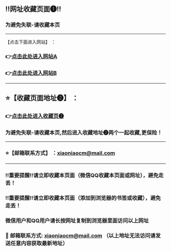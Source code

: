 ## :bangbang:网址收藏页面❶:bangbang:
### 为避免失联-请收藏本页
------
【点击下面进入网站】 ：

###  :point_right:[点击此处进入网站A](https://ww.xn654sadf156df1gds003.cloud) 
###  :point_right:[点击此处进入网站B](https://ww.xn654sadf156df1gds003.cloud) 

------
## :star:【收藏页面地址❷】 ：
### :point_right:[点击此处进入收藏页❷](https://bitbucket.org/dizhifabuye/fabuye/src/master/README.md)
### 为避免失联-请收藏本页,然后进入收藏地址❷两个一起收藏,更保险！
------
### :star:【邮箱联系方式】 ：xiaoniaocm@mail.com
------
### :bangbang:重要提醒:bangbang:请立即收藏本页面（微信QQ收藏本页面或网址），避免走丢！
### :bangbang:重要提醒:bangbang:请立即收藏本页面（添加到浏览器的书签或收藏），避免走丢！

### 微信用户和QQ用户请长按网址复制到浏览器里面访问以上网址

### :e-mail: __邮箱联系方式: xiaoniaocm@mail.com （以上地址无法访问请发送任意内容获取最新地址）__
